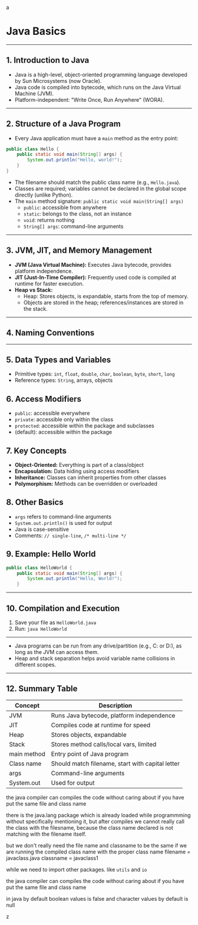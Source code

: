 
a

# Java Basics

---

## 1. Introduction to Java

- Java is a high-level, object-oriented programming language developed by Sun Microsystems (now Oracle).
- Java code is compiled into bytecode, which runs on the Java Virtual Machine (JVM).
- Platform-independent: "Write Once, Run Anywhere" (WORA).

---

## 2. Structure of a Java Program

- Every Java application must have a `main` method as the entry point:

```java
public class Hello {
    public static void main(String[] args) {
        System.out.println("Hello, world!");
    }
}
```

- The filename should match the public class name (e.g., `Hello.java`).
- Classes are required; variables cannot be declared in the global scope directly (unlike Python).
- The `main` method signature: `public static void main(String[] args)`
    - `public`: accessible from anywhere
    - `static`: belongs to the class, not an instance
    - `void`: returns nothing
    - `String[] args`: command-line arguments

---

## 3. JVM, JIT, and Memory Management

- **JVM (Java Virtual Machine):** Executes Java bytecode, provides platform independence.
- **JIT (Just-In-Time Compiler):** Frequently used code is compiled at runtime for faster execution.
- **Heap vs Stack:**
    - Heap: Stores objects, is expandable, starts from the top of memory.
    - Objects are stored in the heap; references/instances are stored in the stack.

---

## 4. Naming Conventions


---

## 5. Data Types and Variables

- Primitive types: `int`, `float`, `double`, `char`, `boolean`, `byte`, `short`, `long`
- Reference types: `String`, arrays, objects

## 6. Access Modifiers

- `public`: accessible everywhere
- `private`: accessible only within the class
- `protected`: accessible within the package and subclasses
- (default): accessible within the package
## 7. Key Concepts

- **Object-Oriented:** Everything is part of a class/object
- **Encapsulation:** Data hiding using access modifiers
- **Inheritance:** Classes can inherit properties from other classes
- **Polymorphism:** Methods can be overridden or overloaded
## 8. Other Basics

- `args` refers to command-line arguments
- `System.out.println()` is used for output
- Java is case-sensitive
- Comments: `// single-line`, `/* multi-line */`
## 9. Example: Hello World

```java
public class HelloWorld {
    public static void main(String[] args) {
        System.out.println("Hello, World!");
    }
```

---
## 10. Compilation and Execution

1. Save your file as `HelloWorld.java`
3. Run: `java HelloWorld`

---


- Java programs can be run from any drive/partition (e.g., C: or D:), as long as the JVM can access them.
- Heap and stack separation helps avoid variable name collisions in different scopes.

---

## 12. Summary Table

| Concept         | Description                                      |
|-----------------|--------------------------------------------------|
| JVM             | Runs Java bytecode, platform independence        |
| JIT             | Compiles code at runtime for speed               |
| Heap            | Stores objects, expandable                       |
| Stack           | Stores method calls/local vars, limited          |
| main method     | Entry point of Java program                      |
| Class name      | Should match filename, start with capital letter |
| args            | Command-line arguments                           |
| System.out      | Used for output                                  |


the java compiler can compiles the code without caring about if you have put the same file and class name

there is the java.lang package which is already loaded while programmming without specifically mentioning it, but after compiles we cannot really call the class with the filesname, because the class name declared is not matching with the filename itself.

but we don't really need the file name and classname to be the same if we are running the compiled class name with the proper class name
filename = javaclass.java
classname = javaclass1


while we need to import other packages. like `utils` and `io`

the java compiler can compiles the code without caring about if you have put the same file and class name

in java by default boolean values is false
and character values by default is null



z
